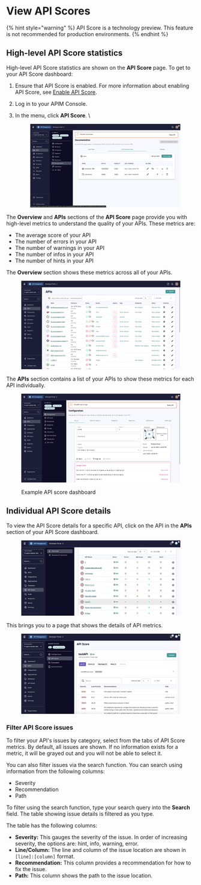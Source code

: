 # View API Scores

{% hint style="warning" %}
API Score is a technology preview. This feature is not recommended for production environments.&#x20;
{% endhint %}

## High-level API Score statistics

High-level API Score statistics are shown on the **API Score** page. To get to your API Score dashboard:

1. Ensure that API Score is enabled. For more information about enabling API Score, see [Enable API Score](enable-api-score.md).
2. Log in to your APIM Console.
3.  In the menu, click **API Score**. \


    <figure><img src="../../.gitbook/assets/image (227).png" alt=""><figcaption></figcaption></figure>

The **Overview** and **APIs** sections of the **API Score** page provide you with high-level metrics to understand the quality of your APIs. These metrics are:

* The average score of your API
* The number of errors in your API
* The number of warnings in your API
* The number of infos in your API
* The number of hints in your API

The **Overview** section shows these metrics across all of your APIs.

<figure><img src="../../.gitbook/assets/image (225).png" alt=""><figcaption></figcaption></figure>

The **APIs** section contains a list of your APIs to show these metrics for each API individually.&#x20;

<figure><img src="../../.gitbook/assets/image (226).png" alt=""><figcaption><p>Example API score dashboard</p></figcaption></figure>

## Individual API Score details

To view the API Score details for a specific API, click on the API in the **APIs** section of your API Score dashboard.

<figure><img src="../../.gitbook/assets/00 api 1.png" alt=""><figcaption></figcaption></figure>

This brings you to a page that shows the details of API metrics.&#x20;

<figure><img src="../../.gitbook/assets/00 api 2.png" alt=""><figcaption></figcaption></figure>

### Filter API Score issues

To filter your API's issues by category, select from the tabs of API Score metrics. By default, all issues are shown. If no information exists for a metric, it will be grayed out and you will not be able to select it.

You can also filter issues via the search function. You can search using information from the following columns:

* Severity
* Recommendation&#x20;
* Path

To filter using the search function, type your search query into the **Search** field. The table showing issue details is filtered as you type.

The table has the following columns:

* **Severity:** This gauges the severity of the issue. In order of increasing severity, the options are: hint, info, warning, error.
* **Line/Column:** The line and column of the issue location are shown in `[line]:[column]` format.&#x20;
* **Recommendation:** This column provides a recommendation for how to fix the issue.&#x20;
* **Path:** This column shows the path to the issue location.
